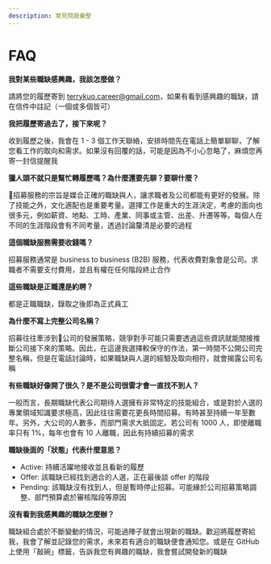 ```yaml
---
description: 常見問題彙整
---
```


# FAQ

**我對某些職缺感興趣，我該怎麼做？**

請將您的履歷寄到 terrykuo.career@gmail.com，如果有看到感興趣的職缺，請在信件中註記（一個或多個皆可）

**我把履歷寄過去了，接下來呢？**

收到履歷之後，我會在 1 - 3 個工作天聯絡，安排時間先在電話上簡單聊聊，了解您看工作的取向和需求。如果沒有回覆的話，可能是因為不小心忽略了，麻煩您再寄一封信提醒我

**獵人頭不就只是幫忙轉履歷嗎？為什麼還要先聊？要聊什麼？**

招募服務的宗旨是媒合正確的職缺與人，讓求職者及公司都能有更好的發展。除了技能之外，文化適配也是重要考量。選擇工作是重大的生涯決定，考慮的面向也很多元，例如薪資、地點、工時、產業、同事或主管、出差、升遷等等。每個人在不同的生涯階段會有不同考量，透過討論釐清是必要的過程

**這個職缺服務需要收錢嗎？**

招募服務通常是 business to business \(B2B\) 服務，代表收費對象會是公司。求職者不需要支付費用，並且有權在任何階段終止合作

**這些職缺是正職還是約聘？**

都是正職職缺，錄取之後即為正式員工

**為什麼不寫上完整公司名稱？**

招募往往牽涉到公司的發展策略，競爭對手可能只需要透過這些資訊就能間接推斷公司接下來的策略。因此，在這邊我選擇較保守的作法，第一時間不公開公司完整名稱，但是在電話討論時，如果職缺與人選的經驗及取向相符，就會揭露公司名稱

**有些職缺好像開了很久？是不是公司很雷才會一直找不到人？**

一般而言，長期職缺代表公司期待人選擁有非常特定的技能組合，或是對於人選的專業領域知識要求極高，因此往往需要花更長時間招募。有時甚至持續一年至數年。另外，大公司的人數多，而部門需求大抵固定。若公司有 1000 人，即使離職率只有 1%，每年也會有 10 人離職，因此有持續招募的需求

**職缺後面的「狀態」代表什麼意思？**

* Active: 持續活躍地接收並且看新的履歷
* Offer: 該職缺已經找到適合的人選，正在最後談 offer 的階段
* Pending: 該職缺沒有找到人，但是暫時停止招募。可能緣於公司招募策略調整、部門預算處於審核階段等原因

**沒有看到我感興趣的職缺怎麼辦？**

職缺組合處於不斷變動的情況，可能過陣子就會出現新的職缺。歡迎將履歷寄給我，我會了解並記錄您的需求，未來若有適合的職缺便會通知您。或是在 GitHub 上使用「敲碗」標籤，告訴我您有興趣的職缺，我會嘗試開發新的職缺

